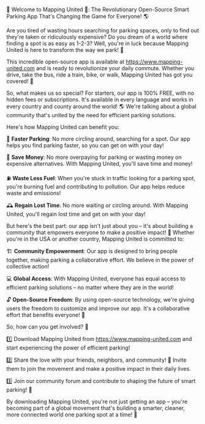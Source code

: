🚨 Welcome to Mapping United 🚨: The Revolutionary Open-Source Smart Parking App That's Changing the Game for Everyone! 🌎

Are you tired of wasting hours searching for parking spaces, only to find out they're taken or ridiculously expensive? Do you dream of a world where finding a spot is as easy as 1-2-3? Well, you're in luck because Mapping United is here to transform the way we park! 🚀

This incredible open-source app is available at https://www.mapping-united.com and is ready to revolutionize your daily commute. Whether you drive, take the bus, ride a train, bike, or walk, Mapping United has got you covered! 🌟

So, what makes us so special? For starters, our app is 100% FREE, with no hidden fees or subscriptions. It's available in every language and works in every country and county around the world! 🌎 We're talking about a global community that's united by the need for efficient parking solutions.

Here's how Mapping United can benefit you:

📍 **Faster Parking**: No more circling around, searching for a spot. Our app helps you find parking faster, so you can get on with your day!

💸 **Save Money**: No more overpaying for parking or wasting money on expensive alternatives. With Mapping United, you'll save time and money!

⛽️ **Waste Less Fuel**: When you're stuck in traffic looking for a parking spot, you're burning fuel and contributing to pollution. Our app helps reduce waste and emissions!

🕰️ **Regain Lost Time**: No more waiting or circling around. With Mapping United, you'll regain lost time and get on with your day!

But here's the best part: our app isn't just about you – it's about building a community that empowers everyone to make a positive impact! 🌟 Whether you're in the USA or another country, Mapping United is committed to:

🏗️ **Community Empowerment**: Our app is designed to bring people together, making parking a collaborative effort. We believe in the power of collective action!

💻 **Global Access**: With Mapping United, everyone has equal access to efficient parking solutions – no matter where they are in the world!

🔓 **Open-Source Freedom**: By using open-source technology, we're giving users the freedom to customize and improve our app. It's a collaborative effort that benefits everyone! 🤝

So, how can you get involved? 🎉

1️⃣ Download Mapping United from https://www.mapping-united.com and start experiencing the power of efficient parking!

2️⃣ Share the love with your friends, neighbors, and community! 🌟 Invite them to join the movement and make a positive impact in their daily lives.

3️⃣ Join our community forum and contribute to shaping the future of smart parking! 💬

By downloading Mapping United, you're not just getting an app – you're becoming part of a global movement that's building a smarter, cleaner, more connected world one parking spot at a time! 🌟